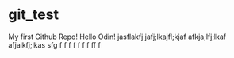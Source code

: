 # git_test
My first Github Repo!
Hello Odin!
jasflakfj
jafj;lkajfl;kjaf
afkja;lfj;lkaf
afjalkfj;lkas
sfg
f
f
f
f
f
f
f
ff
f
